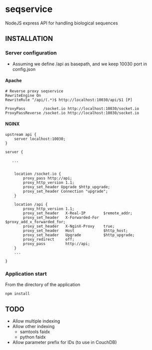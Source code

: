 # seqservice
NodeJS express API for handling biological sequences

## INSTALLATION

### Server configuration

* Assuming we define /api as basepath, and we keep 10030 port in config.json

#### Apache

	# Reverse proxy seqservice
	RewriteEngine On
	RewriteRule ^/api/(.*)$ http://localhost:10030/api/$1 [P]
	
	ProxyPass        /socket.io http://localhost:10030/socket.io
	ProxyPassReverse /socket.io http://localhost:10030/socket.io


#### NGINX

	upstream api {
	    server localhost:10030;
	}
	
	server {
	
	   ...
	
	
	    location /socket.io {
	        proxy_pass http://api;
	        proxy_http_version 1.1;
	        proxy_set_header Upgrade $http_upgrade;
	        proxy_set_header Connection "upgrade";
	    }
	
	    location /api {
	        proxy_http_version 1.1;
	        proxy_set_header   X-Real-IP        $remote_addr;
	        proxy_set_header   X-Forwarded-For  $proxy_add_x_forwarded_for;
	        proxy_set_header   X-NginX-Proxy    true;
	        proxy_set_header   Host             $http_host;
	        proxy_set_header   Upgrade          $http_upgrade;
	        proxy_redirect     off;
	        proxy_pass         http://api;
	    }
	    ...
	
	}


### Application start

From the directory of the application

	npm install





## TODO
* Allow multiple indexing
* Allow other indexing
	* samtools faidx
	* python faidx
* Allow parameter prefix for IDs (to use in CouchDB)

